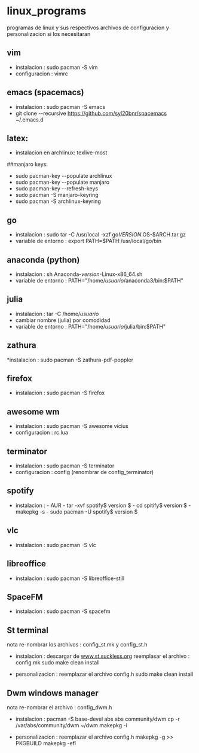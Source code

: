 # linux_programs
programas de linux y sus respectivos archivos de configuracion y personalizacion si los necesitaran

## vim

* instalacion : sudo pacman -S vim
* configuracion : vimrc

## emacs (spacemacs)

* instalacion : sudo pacman -S emacs
* git clone --recursive https://github.com/syl20bnr/spacemacs ~/.emacs.d

## latex:
* instalacion en archlinux: texlive-most

##manjaro keys:

* sudo pacman-key --populate archlinux
* sudo pacman-key --populate manjaro
* sudo pacman-key --refresh-keys
* sudo pacman -S manjaro-keyring
* sudo pacman -S archlinux-keyring

## go

* instalacion : sudo tar -C /usr/local -xzf go$VERSION.$OS-$ARCH.tar.gz
* variable de entorno : export PATH=$PATH:/usr/local/go/bin

## anaconda (python)

* instalacion : sh Anaconda-$version$-Linux-x86_64.sh
* variable de entorno : PATH="/home/$usuario$/anaconda3/bin:$PATH"

## julia

* instalacion : tar -C /home/$usuario$
* cambiar nombre (julia) por comodidad
* variable de entorno : PATH="/home/$usuario$/julia/bin:$PATH"

## zathura

*instalacion : sudo pacman -S zathura-pdf-poppler

## firefox

* instalacion : sudo pacman -S firefox

## awesome wm

* instalacion : sudo pacman -S awesome vicius
* configuracion : rc.lua

## terminator

* instalacion : sudo pacman -S terminator
* configuracion : config (renombrar de config_terminator)

## spotify

* instalacion : - AUR
                - tar -xvf spotify$ version $
                - cd spitify$ version $
                - makepkg -s
                - sudo pacman -U spotify$ version $

## vlc

* instalacion : sudo pacman -S vlc

## libreoffice

* instalacion : sudo pacman -S libreoffice-still

## SpaceFM

* instalacion : sudo pacman -S spacefm

## St terminal

nota re-nombrar los archivos : config_st.mk y config_st.h

* instalacion : descargar de www.st.suckless.org
                reemplasar el archivo : config.mk
                sudo make clean install

* personalizacion : reemplazar el archivo config.h 
                    sudo make clean install

## Dwm windows manager

nota re-nombrar el archivo : config_dwm.h

* instalacion : pacman -S base-devel abs
                abs community/dwm
                cp -r /var/abs/community/dwm ~/dwm
                makepkg -i

* personalizacion : reemplazar el archivo config.h
                    makepkg -g >> PKGBUILD
                    makepkg -efi
